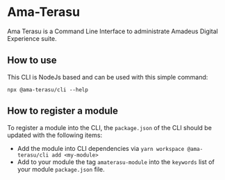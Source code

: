 # Ama-Terasu

Ama Terasu is a Command Line Interface to administrate Amadeus Digital Experience suite.

## How to use

This CLI is NodeJs based and can be used with this simple command:

```shell
npx @ama-terasu/cli --help
```

## How to register a module

To register a module into the CLI, the `package.json` of the CLI should be updated with the following items:

* Add the module into CLI dependencies via `yarn workspace @ama-terasu/cli add <my-module>`
* Add to your module the tag `amaterasu-module` into the `keywords` list of your module `package.json` file.
